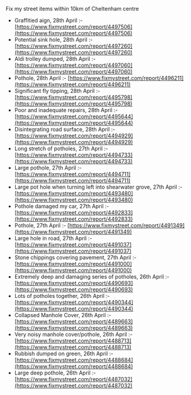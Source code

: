 Fix my street items within 10km of Cheltenham centre

<!-- fix_marker starts -->

- Graffitied aign, 28th April :- [https://www.fixmystreet.com/report/4497506](https://www.fixmystreet.com/report/4497506)
- Potential sink hole, 28th April :- [https://www.fixmystreet.com/report/4497260](https://www.fixmystreet.com/report/4497260)
- Aldi trolley dumped, 28th April :- [https://www.fixmystreet.com/report/4497060](https://www.fixmystreet.com/report/4497060)
- Pothole, 28th April :- [https://www.fixmystreet.com/report/4496211](https://www.fixmystreet.com/report/4496211)
- Significant fly tipping, 28th April :- [https://www.fixmystreet.com/report/4495798](https://www.fixmystreet.com/report/4495798)
- Poor and inadequate repairs, 28th April :- [https://www.fixmystreet.com/report/4495644](https://www.fixmystreet.com/report/4495644)
- Disintegrating road surface, 28th April :- [https://www.fixmystreet.com/report/4494929](https://www.fixmystreet.com/report/4494929)
- Long stretch of potholes, 27th April :- [https://www.fixmystreet.com/report/4494733](https://www.fixmystreet.com/report/4494733)
- Large pothole, 27th April :- [https://www.fixmystreet.com/report/4494711](https://www.fixmystreet.com/report/4494711)
- Large pot hole when turning left into shearwater grove, 27th April :- [https://www.fixmystreet.com/report/4493480](https://www.fixmystreet.com/report/4493480)
- Pothole damaged my car, 27th April :- [https://www.fixmystreet.com/report/4492833](https://www.fixmystreet.com/report/4492833)
- Pothole, 27th April :- [https://www.fixmystreet.com/report/4491349](https://www.fixmystreet.com/report/4491349)
- Large hole in road, 27th April :- [https://www.fixmystreet.com/report/4491037](https://www.fixmystreet.com/report/4491037)
- Stone chippings covering pavement, 27th April :- [https://www.fixmystreet.com/report/4491000](https://www.fixmystreet.com/report/4491000)
- Extremely deep and damaging series of potholes, 26th April :- [https://www.fixmystreet.com/report/4490693](https://www.fixmystreet.com/report/4490693)
- Lots of potholes together, 26th April :- [https://www.fixmystreet.com/report/4490344](https://www.fixmystreet.com/report/4490344)
- Collapsed Manhole Cover, 26th April :- [https://www.fixmystreet.com/report/4489663](https://www.fixmystreet.com/report/4489663)
- Very noisy manhole cover/pothole, 26th April :- [https://www.fixmystreet.com/report/4488713](https://www.fixmystreet.com/report/4488713)
- Rubbish dumped on green, 26th April :- [https://www.fixmystreet.com/report/4488684](https://www.fixmystreet.com/report/4488684)
- Large deep pothole, 26th April :- [https://www.fixmystreet.com/report/4487032](https://www.fixmystreet.com/report/4487032)

<!-- fix_marker ends -->